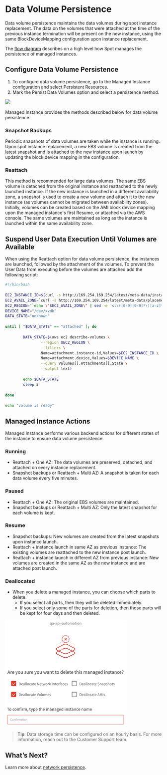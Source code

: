 # Data Volume Persistence

Data volume persistence maintains the data volumes during spot instance replacement. The data on the volumes that were attached at the time of the previous instance termination will be present on the new instance, using the same BlockDeviceMapping configuration upon instance replacement.

The [flow diagram](elastigroup/features/stateful-instance/stateful-elastigroup-flow) describes on a high level how Spot manages the persistence of managed instances.

## Configure Data Volume Persistence

1. To configure data volume persistence, go to the Managed Instance configuration and select Persistent Resources.
2. Mark the Persist Data Volumes option and select a persistence method.

<img src="/managed-instance/_media/data-volume-persistence-01.png" />

Managed Instance provides the methods described below for data volume persistence.

### Snapshot Backups

Periodic snapshots of data volumes are taken while the instance is running. Upon spot instance replacement, a new EBS volume is created from the latest snapshot and is attached to the new instance upon launch by updating the block device mapping in the configuration.

### Reattach

This method is recommended for large data volumes. The same EBS volume is detached from the original instance and reattached to the newly launched instance. If the new instance is launched in a different availability zone, a snapshot is used to create a new volume and attach it to the new instance (as volumes cannot be migrated between availability zones). Initially, volumes can be created based on the AMI block device mapping upon the managed instance's first Resume, or attached via the AWS console. The same volumes are maintained as long as the instance is launched within the same availability zone.

## Suspend User Data Execution Until Volumes are Available

When using the Reattach option for data volume persistence, the instances are launched, followed by the attachment of the volumes. To prevent the User Data from executing before the volumes are attached add the following script:

```bash
#!/bin/bash

EC2_INSTANCE_ID=$(curl -s http://169.254.169.254/latest/meta-data/instance-id)
EC2_AVAIL_ZONE=`curl -s http://169.254.169.254/latest/meta-data/placement/availability-zone`
EC2_REGION="`echo \"$EC2_AVAIL_ZONE\" | sed -e 's:\([0-9][0-9]*\)[a-z]*\$:\\1:'`"
DEVICE_NAME="/dev/xvdb"
DATA_STATE="unknown"

until [ "$DATA_STATE" == "attached" ]; do

        DATA_STATE=$(aws ec2 describe-volumes \
                --region $EC2_REGION \
                --filters \
                Name=attachment.instance-id,Values=$EC2_INSTANCE_ID \
                Name=attachment.device,Values=$DEVICE_NAME \
                --query Volumes[].Attachments[].State \
                --output text)

        echo $DATA_STATE
        sleep 5

done

echo "volume is ready"
```

## Managed Instance Actions

Managed Instance performs various backend actions for different states of the instance to ensure data volume persistence.

### Running

- Reattach + One AZ: The data volumes are preserved, detached, and attached on every instance replacement.
- Snapshot backups or Reattach + Multi AZ: A snapshot is taken for each data volume every five minutes.

### Paused

- Reattach + One AZ: The original EBS volumes are maintained.
- Snapshot backups or Reattach + Multi AZ: Only the latest snapshot for each volume is kept.

### Resume

- Snapshot backups: New volumes are created from the latest snapshots upon instance launch.
- Reattach + instance launch in same AZ as previous instance: The existing volumes are reattached to the new instance post launch.
- Reattach + instance launch in different AZ from previous instance: New volumes are created in the same AZ as the new instance and are attached post launch.

### Deallocated

- When you delete a managed instance, you can choose which parts to delete.
  - If you select all parts, then they will be deleted immediately.
  - If you select only some of the parts for deletion, then those parts will be kept for four days and then deleted.

<img src="/managed-instance/_media/data-volume-persistence-02.png" width="392" height="340" />

> **Tip**: Data storage time can be configured on an hourly basis. For more information, reach out to the Customer Support team.

## What’s Next?

Learn more about [network persistence](managed-instance/features/network-persistence).
